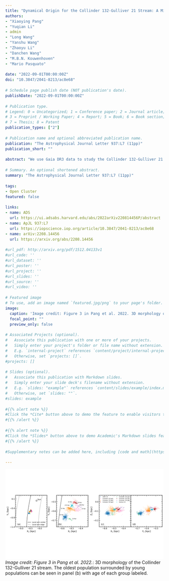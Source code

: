 ```yaml
---
title: "Dynamical Origin for the Collinder 132-Gulliver 21 Stream: A Mixture of three Co-Moving Populations with an Age Difference of 250 Myr"
authors:
- "Xiaoying Pang"
- "Yuqian Li"
- admin
- "Long Wang"
- "Yanshu Wang"
- "Zhaoyu Li"
- "Danchen Wang"
- "M.B.N. Kouwenhoven"
- "Mario Pasquato"

date: "2022-09-01T00:00:00Z"
doi: "10.3847/2041-8213/ac8e68"

# Schedule page publish date (NOT publication's date).
publishDate: "2022-09-01T00:00:00Z"

# Publication type.
# Legend: 0 = Uncategorized; 1 = Conference paper; 2 = Journal article;
# 3 = Preprint / Working Paper; 4 = Report; 5 = Book; 6 = Book section;
# 7 = Thesis; 8 = Patent
publication_types: ["2"]

# Publication name and optional abbreviated publication name.
publication: "The Astrophysical Journal Letter 937:L7 (11pp)"
publication_short: ""

abstract: "We use Gaia DR3 data to study the Collinder 132-Gulliver 21 region via the machine learning algorithm StarGO, and find eight subgroups of stars (ASCC 32, Collinder 132 gp 1--6, Gulliver 21) located in close proximity. Three co-moving populations were identified among these eight subgroups: (i) a coeval 25 Myr-old moving group (Collinder 132); (ii) an intermediate-age (50--100 Myr) group; and (iii) the 275 Myr-old dissolving cluster Gulliver 21. These three populations form parallel diagonal stripe-shape over-densities in the U--V distribution, which differ from open clusters and stellar groups in the solar neighborhood. We name this kinematic structure the Collinder 132-Gulliver 21 stream, as it extends over 270 pc in the 3D space. The oldest population Gulliver21 is spatially surrounded by the Collinder 132 moving group and the intermediate-age group. Stars in the Collinder 132-Gulliver 21 stream have an age difference up to 250 Myr. Metallicity information shows a variation of 0.3 dex between the youngest and oldest populations. The formation of the Collinder132-Gulliver 21 stream involves both star formation and dynamical heating. The youngest population (Collinder 132 moving group) with homogeneous metallicity is probably formed through filamentary star formation. The intermediate-age and the oldest population were then scatted by the Galactic bar or spiral structure resonance to intercept Collinder 132's orbit. Without mutual interaction between each population, the three populations are flying by each other currently and will become distinct three groups again in approximately ~50Myr."

# Summary. An optional shortened abstract.
summary: "The Astrophysical Journal Letter 937:L7 (11pp)"

tags:
- Open Cluster
featured: false

links:
- name: ADS
  url: https://ui.adsabs.harvard.edu/abs/2022arXiv220814456P/abstract
- name: ApJL 937:L7
  url: https://iopscience.iop.org/article/10.3847/2041-8213/ac8e68
- name: arXiv:2208.14456
  url: https://arxiv.org/abs/2208.14456

#url_pdf: http://arxiv.org/pdf/1512.04133v1
#url_code: ''
#url_dataset: ''
#url_poster: ''
#url_project: ''
#url_slides: ''
#url_source: ''
#url_video: ''

# Featured image
# To use, add an image named `featured.jpg/png` to your page's folder.
image:
  caption: 'Image credit: Figure 3 in Pang et al. 2022. 3D morphology of the Collinder 132-Gulliver 21 stream. The oldest population surrounded by young populations can be seen in panel (b) with age of each group labeled.'
  focal_point: ""
  preview_only: false

# Associated Projects (optional).
#   Associate this publication with one or more of your projects.
#   Simply enter your project's folder or file name without extension.
#   E.g. `internal-project` references `content/project/internal-project/index.md`.
#   Otherwise, set `projects: []`.
#projects: []

# Slides (optional).
#   Associate this publication with Markdown slides.
#   Simply enter your slide deck's filename without extension.
#   E.g. `slides: "example"` references `content/slides/example/index.md`.
#   Otherwise, set `slides: ""`.
#slides: example

#{{% alert note %}}
#Click the *Cite* button above to demo the feature to enable visitors to import publication metadata into their reference #management software.
#{{% /alert %}}

#{{% alert note %}}
#Click the *Slides* button above to demo Academic's Markdown slides feature.
#{{% /alert %}}

#Supplementary notes can be added here, including [code and math](https://sourcethemes.com/academic/docs/writing-markdown-#latex/).

---
```

![3d](202209_col132gul21_apjl.png)
*Image credit: Figure 3 in Pang et al. 2022.*: 3D morphology of the Collinder 132-Gulliver 21 stream. The oldest population surrounded by young populations can be seen in panel (b) with age of each group labeled.